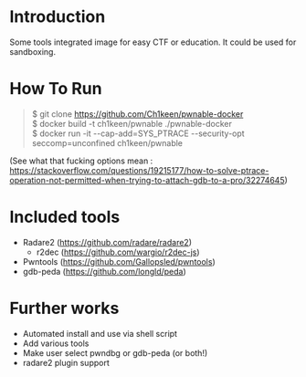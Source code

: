 # Introduction

Some tools integrated image for easy CTF or education. It could be used for sandboxing.

# How To Run

> $ git clone https://github.com/Ch1keen/pwnable-docker  
> $ docker build -t ch1keen/pwnable ./pwnable-docker  
> $ docker run -it --cap-add=SYS_PTRACE --security-opt seccomp=unconfined ch1keen/pwnable  
  
(See what that fucking options mean : https://stackoverflow.com/questions/19215177/how-to-solve-ptrace-operation-not-permitted-when-trying-to-attach-gdb-to-a-pro/32274645)

# Included tools

* Radare2 (https://github.com/radare/radare2)
  * r2dec (https://github.com/wargio/r2dec-js)
* Pwntools (https://github.com/Gallopsled/pwntools)
* gdb-peda (https://github.com/longld/peda) 

# Further works

* Automated install and use via shell script
* Add various tools
* Make user select pwndbg or gdb-peda (or both!)
* radare2 plugin support 
